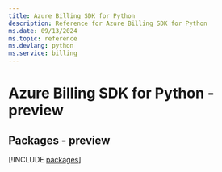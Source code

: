 ```yaml
---
title: Azure Billing SDK for Python
description: Reference for Azure Billing SDK for Python
ms.date: 09/13/2024
ms.topic: reference
ms.devlang: python
ms.service: billing
---
```

# Azure Billing SDK for Python - preview
## Packages - preview
[!INCLUDE [packages](billing-index.md)]